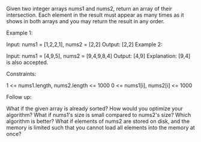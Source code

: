 Given two integer arrays nums1 and nums2, return an array of their intersection. Each element in the result must appear as many times as it shows in both arrays and you may return the result in any order.

Example 1:

Input: nums1 = [1,2,2,1], nums2 = [2,2]
Output: [2,2]
Example 2:

Input: nums1 = [4,9,5], nums2 = [9,4,9,8,4]
Output: [4,9]
Explanation: [9,4] is also accepted.

Constraints:

1 <= nums1.length, nums2.length <= 1000
0 <= nums1[i], nums2[i] <= 1000

Follow up:

What if the given array is already sorted? How would you optimize your algorithm?
What if nums1's size is small compared to nums2's size? Which algorithm is better?
What if elements of nums2 are stored on disk, and the memory is limited such that you cannot load all elements into the memory at once?
